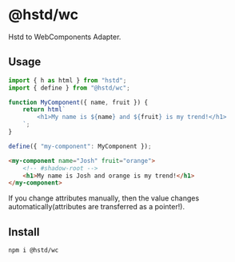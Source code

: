# @hstd/wc
Hstd to WebComponents Adapter.

## Usage
```javascript
import { h as html } from "hstd";
import { define } from "@hstd/wc";

function MyComponent({ name, fruit }) {
    return html`
        <h1>My name is ${name} and ${fruit} is my trend!</h1>
    `;
}

define({ "my-component": MyComponent });
```

```html
<my-component name="Josh" fruit="orange">
    <!-- #shadow-root -->
    <h1>My name is Josh and orange is my trend!</h1>
</my-component>
```
If you change attributes manually, then the value changes automatically(attributes are transferred as a pointer!).

## Install
```bash
npm i @hstd/wc
```
